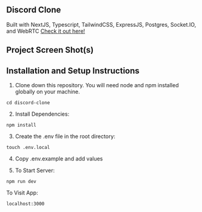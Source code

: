 ## Discord Clone

Built with NextJS, Typescript, TailwindCSS, ExpressJS, Postgres, Socket.IO, and WebRTC
[Check it out here!]([https://docs.noahgothacked.com](https://discord-clone-server-0.herokuapp.com/))

## Project Screen Shot(s)

## Installation and Setup Instructions

1. Clone down this repository. You will need node and npm installed globally on your machine.

`cd discord-clone`

2. Install Dependencies:

`npm install`

3. Create the .env file in the root directory:

`touch .env.local`

4. Copy .env.example and add values

5. To Start Server:

`npm run dev`

To Visit App:

`localhost:3000`
